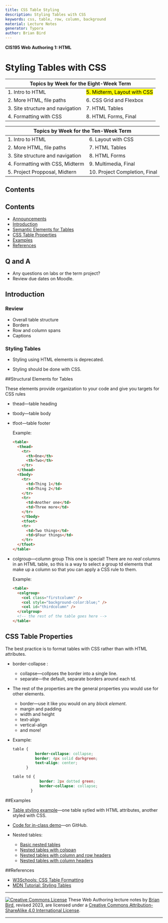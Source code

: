 ```yaml
---
title: CSS Table Styling
description: Styling Tables with CSS
keywords: css, table, row, column, background
material: Lecture Notes
generator: Typora
author: Brian Bird
---
```

**CIS195 Web Authoring 1: HTML**

<h1>Styling Tables with CSS</h1>

<table>
  <thead>
    <tr>
      <th colspan="2">Topics by Week for the Eight-Week Term</th>
    </tr>
  </thead>
    <tbody>
    <tr>
      <td>1. Intro to HTML</td>
      <td><mark>5. Midterm, Layout with CSS</mark></td>
    </tr>
    <tr>
      <td>2. More HTML, file paths</td>
      <td>6. CSS Grid and Flexbox</td>
    </tr>
    <tr>
      <td>3. Site structure and navigation</td>
      <td>7. HTML Tables</td>
    </tr>
    <tr>
      <td>4. Formatting with CSS</td>
      <td>8. HTML Forms, Final</td>
    </tr>
  </tbody>
</table>





<table hidden>
  <thead>
    <tr>
      <th colspan="2">Topics by Week for the Ten-Week Term</th>
    </tr>
  </thead>
  <tbody>
    <tr>
      <td>1. Intro to HTML</td>
      <td>6. Layout with CSS</td>
    </tr>
    <tr>
      <td>2. More HTML, file paths</td>
      <td>7. HTML Tables</td>
    </tr>
    <tr>
      <td>3. Site structure and navigation</td>
      <td>8. HTML Forms</td>
    </tr>
    <tr>
      <td>4. Formatting with CSS, Midterm</td>
      <td>9. Multimedia, Final</td>
    </tr>
    <tr>
      <td>5. Project Propposal, Midtern</td>
      <td>10. Project Completion, Final</td>
    </tr>
  </tbody>
</table>
<h2>Contents</h2>

## Contents

-   [Announcements](#Announcements)
-   [Introduction](#introduction)
-   [Semantic Elements for Tables](#semantic-elements-for-tables)
-   [CSS Table Properties](#css-table-properties)
-   [Examples](#examples)
-   [References](#references)



## Q and A

- Any questions on labs or the term project?
- Review due dates on Moodle.



## Introduction

### Review

-   Overall table structure
-   Borders
-    Row and column spans
-   Captions

### Styling Tables

- Styling using HTML elements is deprecated.

- Styling should be done with CSS.

  

##Structural Elements for Tables

These elements provide organization to your code and give you targets for CSS rules

- thead&mdash;table heading

- tbody&mdash;table body

- tfoot&mdash;table footer

  Example:

  ```html
  <table>
    <thead>
      <tr>
        <th>One</th>
        <th>Two</th>
      </tr>
    </thead> 
    <tbody>
      <tr>
        <td>Thing 1</td>
        <td>Thing 2</td>
      </tr>
      <tr>
        <td>Another one</td>
        <td>Three more</td>
      </tr>
      </tbody>
      <tfoot>
      <tr>
        <td>Two things</td>
        <td>$Four things</td>
      </tr>
    </tfoot>
  </table>
  ```

  

- colgroup&mdash;column group 
  This one is special! There are no *real* columns in an HTML table, so this is a way to select a group td elements that make up a column so that you can apply a CSS rule to them.

  Example:

  ```html
  <table>
    <colgroup>
      <col class="firstcolumn" />
      <col style="background-color:blue;" />
      <col id="thirdcolumn" />
    </colgroup>
    <!-- the rest of the table goes here -->
  </table>
  ```



## CSS Table Properties

The best practice is to format tables with CSS rather than with HTML attributes. 

- border-collapse : 

  - collapse&mdash;collpses the border into a single line.
  - separate&mdash;the default, separate borders around each td.

- The rest of the properties are the general properties you would use for other elements. 

  - border&mdash;use it like you would on any *block element*.
  - margin and padding
  - width and height
  - text-align
  - vertical-align
  - and more!

- Example:

  ```css
  table {
            border-collapse: collapse;
            border: 4px solid darkgreen;
            text-align: center;
        }
  
  table td {
              border: 2px dotted green;
              border-collapse: collapse;
          }
  ```

  

  

##Examples

* [Table styling example](https://lcc-cit.github.io/CIS195-CourseMaterials/Examples/TableDemo/TableDemo.html)&mdash;one table sytled with HTML attributes, another styled with CSS.

* [Code for in-class demo](https://github.com/LCC-CIT/CIS195-Demos/tree/master/Tables)&mdash;on GitHub.

* Nested tables:

  * [Basic nested tables](https://lcc-cit.github.io/CIS195-CourseMaterials/Examples/NestedTables/NestedTables.html)
  * [Nested tables with colspan](https://lcc-cit.github.io/CIS195-CourseMaterials/Examples/NestedTables/ColspanDemo.html)
  * [Nested tables with column and row headers](https://lcc-cit.github.io/CIS195-CourseMaterials/Examples/NestedTables/NestedTables+ColAndRowHeaders.html)
  * [Nested tables with column headers](https://lcc-cit.github.io/CIS195-CourseMaterials/Examples/NestedTables/NestedTables+ColumnHeaders.html)
  
  

##References

* [W3Schools: CSS Table Formatting](https://www.w3schools.com/css/css_table.asp)
* [MDN Tutorial: Styling Tables](https://developer.mozilla.org/en-US/docs/Learn/CSS/Styling_boxes/Styling_tables)



------

[![Creative Commons License](https://i.creativecommons.org/l/by-sa/4.0/88x31.png)](http://creativecommons.org/licenses/by-sa/4.0/) These Web Authoring lecture notes by [Brian Bird](https://profbird.dev), revised <time>2023</time>, are licensed under a [Creative Commons Attribution-ShareAlike 4.0 International License](http://creativecommons.org/licenses/by-sa/4.0/). 

------------

